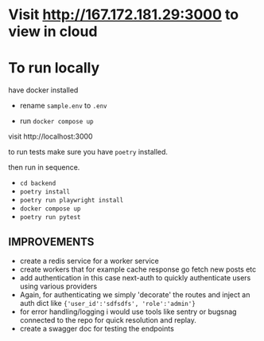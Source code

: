 # Visit http://167.172.181.29:3000 to view in cloud

# To run locally

have docker installed

- rename `sample.env` to `.env`

- run `docker compose up`

visit http://localhost:3000

to run tests make sure you have `poetry` installed.

then run in sequence.

- `cd backend`
- `poetry install`
- `poetry run playwright install`
- `docker compose up`
- `poetry run pytest`



## IMPROVEMENTS

- create a redis service for a worker service
- create workers that for example cache response go fetch new posts etc
- add authentication in this case next-auth to quickly authenticate users using various providers
- Again, for authenticating we simply 'decorate' the routes and inject an auth dict like `{'user_id':'sdfsdfs', 'role':'admin'}`
- for error handling/logging i would use tools like sentry or bugsnag connected to the repo for quick resolution and replay.
- create a swagger doc for testing the endpoints 
